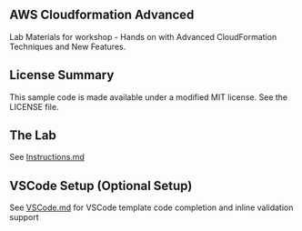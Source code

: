 ## AWS Cloudformation Advanced

Lab Materials for workshop - Hands on with Advanced CloudFormation Techniques and New Features.

## License Summary

This sample code is made available under a modified MIT license. See the LICENSE file.

## The Lab

See [Instructions.md](Instructions.md)

## VSCode Setup (Optional Setup)

See [VSCode.md](VSCode.md) for VSCode template code completion and inline validation support 

